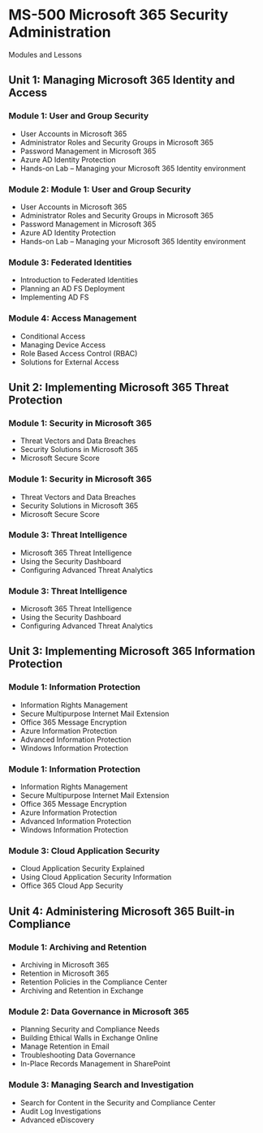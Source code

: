 # MS-500 Microsoft 365 Security Administration

Modules and Lessons

## Unit 1: Managing Microsoft 365 Identity and Access

### Module 1: User and Group Security

* User Accounts in Microsoft 365 
* Administrator Roles and Security Groups in Microsoft 365 
* Password Management in Microsoft 365 
* Azure AD Identity Protection
* Hands-on Lab – Managing your Microsoft 365 Identity environment

### Module 2: Module 1: User and Group Security

* User Accounts in Microsoft 365 
* Administrator Roles and Security Groups in Microsoft 365 
* Password Management in Microsoft 365 
* Azure AD Identity Protection
* Hands-on Lab – Managing your Microsoft 365 Identity environment

### Module 3: Federated Identities

* Introduction to Federated Identities 
* Planning an AD FS Deployment
* Implementing AD FS

### Module 4: Access Management

* Conditional Access 
* Managing Device Access 
* Role Based Access Control (RBAC) 
* Solutions for External Access

## Unit 2: Implementing Microsoft 365 Threat Protection

### Module 1: Security in Microsoft 365

* Threat Vectors and Data Breaches
* Security Solutions in Microsoft 365
* Microsoft Secure Score

### Module 1: Security in Microsoft 365

* Threat Vectors and Data Breaches
* Security Solutions in Microsoft 365
* Microsoft Secure Score

### Module 3: Threat Intelligence

* Microsoft 365 Threat Intelligence
* Using the Security Dashboard
* Configuring Advanced Threat Analytics

### Module 3: Threat Intelligence

* Microsoft 365 Threat Intelligence
* Using the Security Dashboard
* Configuring Advanced Threat Analytics

## Unit 3: Implementing Microsoft 365 Information Protection

### Module 1: Information Protection

* Information Rights Management 
* Secure Multipurpose Internet Mail Extension 
* Office 365 Message Encryption
* Azure Information Protection
* Advanced Information Protection
* Windows Information Protection

### Module 1: Information Protection

* Information Rights Management 
* Secure Multipurpose Internet Mail Extension 
* Office 365 Message Encryption
* Azure Information Protection
* Advanced Information Protection
* Windows Information Protection

### Module 3: Cloud Application Security

* Cloud Application Security Explained
* Using Cloud Application Security Information 
* Office 365 Cloud App Security

## Unit 4: Administering Microsoft 365 Built-in Compliance

### Module 1: Archiving and Retention

* Archiving in Microsoft 365
* Retention in Microsoft 365
* Retention Policies in the Compliance Center
* Archiving and Retention in Exchange

### Module 2: Data Governance in Microsoft 365

* Planning Security and Compliance Needs
* Building Ethical Walls in Exchange Online
* Manage Retention in Email
* Troubleshooting Data Governance
* In-Place Records Management in SharePoint

### Module 3: Managing Search and Investigation

* Search for Content in the Security and Compliance Center
* Audit Log Investigations
* Advanced eDiscovery
